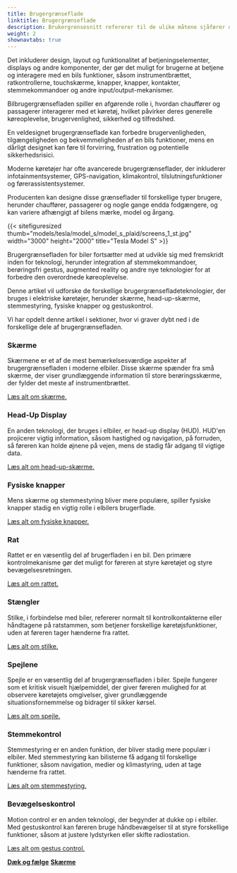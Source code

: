 ```yaml
---
title: Brugergrænseflade
linktitle: Brugergrænseflade
description: Brukergrensesnitt refererer til de ulike måtene sjåfører og passasjerer samhandler med funksjonene og kontrollene til et kjøretøy.
weight: 2
shownavtabs: true
---
```

<!-- markdownlint-disable MD033 -->
 Det inkluderer design, layout og funktionalitet af betjeningselementer, displays og andre komponenter, der gør det muligt for brugerne at betjene og interagere med en bils funktioner, såsom instrumentbrættet, ratkontrollerne, touchskærme, knapper, knapper, kontakter, stemmekommandoer og andre input/output-mekanismer.

Bilbrugergrænsefladen spiller en afgørende rolle i, hvordan chauffører og passagerer interagerer med et køretøj, hvilket påvirker deres generelle køreoplevelse, brugervenlighed, sikkerhed og tilfredshed.

En veldesignet brugergrænseflade kan forbedre brugervenligheden, tilgængeligheden og bekvemmeligheden af ​​en bils funktioner, mens en dårligt designet kan føre til forvirring, frustration og potentielle sikkerhedsrisici.

Moderne køretøjer har ofte avancerede brugergrænseflader, der inkluderer infotainmentsystemer, GPS-navigation, klimakontrol, tilslutningsfunktioner og førerassistentsystemer.

Producenten kan designe disse grænseflader til forskellige typer brugere, herunder chauffører, passagerer og nogle gange endda fodgængere, og kan variere afhængigt af bilens mærke, model og årgang.

{{< sitefiguresized thumb="models/tesla/model_s/model_s_plaid/screens_1_st.jpg" width="3000" height="2000" title="Tesla Model S" >}}

Brugergrænsefladen for biler fortsætter med at udvikle sig med fremskridt inden for teknologi, herunder integration af stemmekommandoer, berøringsfri gestus, augmented reality og andre nye teknologier for at forbedre den overordnede køreoplevelse.

Denne artikel vil udforske de forskellige brugergrænsefladeteknologier, der bruges i elektriske køretøjer, herunder skærme, head-up-skærme, stemmestyring, fysiske knapper og gestuskontrol.

Vi har opdelt denne artikel i sektioner, hvor vi graver dybt ned i de forskellige dele af brugergrænsefladen.

### Skærme

Skærmene er et af de mest bemærkelsesværdige aspekter af brugergrænsefladen i moderne elbiler. Disse skærme spænder fra små skærme, der viser grundlæggende information til store berøringsskærme, der fylder det meste af instrumentbrættet.

[Læs alt om skærme.](skærme/)

### Head-Up Display

En anden teknologi, der bruges i elbiler, er head-up display (HUD). HUD'en projicerer vigtig information, såsom hastighed og navigation, på forruden, så føreren kan holde øjnene på vejen, mens de stadig får adgang til vigtige data.

[Læs alt om head-up-skærme.](hud/)

### Fysiske knapper

Mens skærme og stemmestyring bliver mere populære, spiller fysiske knapper stadig en vigtig rolle i elbilers brugerflade.

[Læs alt om fysiske knapper.](knapper/)

### Rat

Rattet er en væsentlig del af brugerfladen i en bil. Den primære kontrolmekanisme gør det muligt for føreren at styre køretøjet og styre bevægelsesretningen.

[Læs alt om rattet.](rat/)

### Stængler

Stilke, i forbindelse med biler, refererer normalt til kontrolkontakterne eller håndtagene på ratstammen, som betjener forskellige køretøjsfunktioner, uden at føreren tager hænderne fra rattet.

[Læs alt om stilke.](stilke/)

### Spejlene

Spejle er en væsentlig del af brugergrænsefladen i biler. Spejle fungerer som et kritisk visuelt hjælpemiddel, der giver føreren mulighed for at observere køretøjets omgivelser, giver grundlæggende situationsfornemmelse og bidrager til sikker kørsel.

[Læs alt om spejle.](spejle/)

### Stemmekontrol

Stemmestyring er en anden funktion, der bliver stadig mere populær i elbiler. Med stemmestyring kan bilisterne få adgang til forskellige funktioner, såsom navigation, medier og klimastyring, uden at tage hænderne fra rattet.

[Læs alt om stemmestyring.](stemmekontrol/)

### Bevægelseskontrol

Motion control er en anden teknologi, der begynder at dukke op i elbiler. Med gestuskontrol kan føreren bruge håndbevægelser til at styre forskellige funktioner, såsom at justere lydstyrken eller skifte radiostation.

[Læs alt om gestus control.](gesturecontrol/)

<div class="mt-3 mb-3">
    <a href="../wheels/" class="text-decoration-none text-black"><strong><i class="bi-arrow-left"></i> Dæk og fælge</strong></a>
    <a href="screens/" class="text-decoration-none text-black float-end"><strong>Skærme<i class="bi-arrow-right"></i></strong></a>
</div>